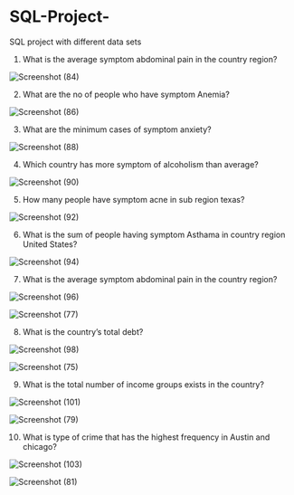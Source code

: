 # SQL-Project-
SQL project with different data sets

1. What is the average symptom abdominal pain in the country region?
 
 ![Screenshot (84)](https://user-images.githubusercontent.com/100942814/156767436-97c77761-1002-465b-bacc-fa3a7823a619.png)

2. What are the no of people who have symptom Anemia?

![Screenshot (86)](https://user-images.githubusercontent.com/100942814/156769084-8d0cb9c3-7585-4594-93e9-cd86874576c8.png)

3. What are the minimum cases of symptom anxiety?

![Screenshot (88)](https://user-images.githubusercontent.com/100942814/156769712-5315ef27-6092-4a08-982f-9b5f87dad312.png)

4. Which country has more symptom of alcoholism than average?

![Screenshot (90)](https://user-images.githubusercontent.com/100942814/156770139-10b72ff7-2d3e-40ba-880a-c419b836b9d6.png)

5. How many people have symptom acne in sub region texas?

![Screenshot (92)](https://user-images.githubusercontent.com/100942814/156770481-04bda1cc-95d2-41d1-9018-fc883a231b70.png)

 6. What is the sum of people having symptom Asthama in country region United States?

![Screenshot (94)](https://user-images.githubusercontent.com/100942814/156770907-19bd0d94-5ba0-4332-b3af-dbe3797e414e.png)

7.  What is the average symptom abdominal pain in the country region?

![Screenshot (96)](https://user-images.githubusercontent.com/100942814/156771980-2c1ddd5b-0ba5-46bb-b458-3e2185e55f6d.png)

![Screenshot (77)](https://user-images.githubusercontent.com/100942814/156772056-f1ced424-af29-466e-9098-6ca6b13861ed.png)

 8. What is the country’s total debt?
 
 ![Screenshot (98)](https://user-images.githubusercontent.com/100942814/156772478-550ad659-3ef5-4b1f-82c2-bb00df7ba70c.png)
 
![Screenshot (75)](https://user-images.githubusercontent.com/100942814/156772651-f902dc6b-2c8a-43f6-aebf-4880bbdcc0c7.png)

9.  What is the total number of income groups exists in the country?

![Screenshot (101)](https://user-images.githubusercontent.com/100942814/156776160-505d8b34-9ee0-4372-8466-e41acd2eb9c6.png)

![Screenshot (79)](https://user-images.githubusercontent.com/100942814/156776244-680425c1-216e-47c6-ae06-4abd1786b299.png)

10. What is type of crime that has the highest frequency in Austin and chicago?

![Screenshot (103)](https://user-images.githubusercontent.com/100942814/156776652-62a6f458-39b4-491c-9e37-d9fe6be4d594.png)

![Screenshot (81)](https://user-images.githubusercontent.com/100942814/156776692-d646c146-45bb-4fcd-8cfa-525a145212c7.png)


